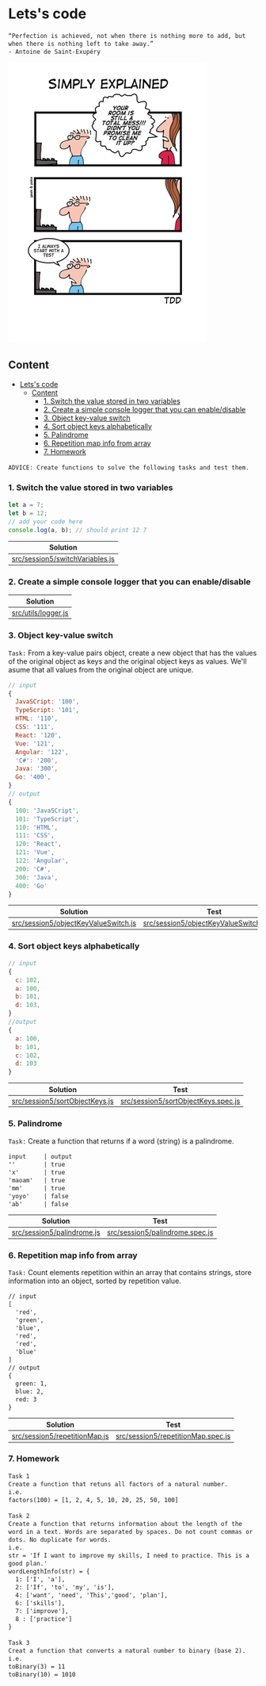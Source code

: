 # Lets's code

```text
“Perfection is achieved, not when there is nothing more to add, but when there is nothing left to take away.”
- Antoine de Saint-Exupéry
```

![](../resource/image/_5_tdd_addiction.jpg)

## Content

- [Lets's code](#letss-code)
  - [Content](#content)
    - [1. Switch the value stored in two variables](#1-switch-the-value-stored-in-two-variables)
    - [2. Create a simple console logger that you can enable/disable](#2-create-a-simple-console-logger-that-you-can-enabledisable)
    - [3. Object key-value switch](#3-object-key-value-switch)
    - [4. Sort object keys alphabetically](#4-sort-object-keys-alphabetically)
    - [5. Palindrome](#5-palindrome)
    - [6. Repetition map info from array](#6-repetition-map-info-from-array)
    - [7. Homework](#7-homework)

`ADVICE: Create functions to solve the following tasks and test them.`

### 1. Switch the value stored in two variables

```javascript
let a = 7;
let b = 12;
// add your code here
console.log(a, b); // should print 12 7
```

| Solution                                                              |
| --------------------------------------------------------------------- |
| [src/session5/switchVariables.js](../src/session5/switchVariables.js) |

### 2. Create a simple console logger that you can enable/disable

| Solution                                      |
| --------------------------------------------- |
| [src/utils/logger.js](../src/utils/logger.js) |

### 3. Object key-value switch

`Task:` From a key-value pairs object, create a new object that has the values of the original object as keys and the original object keys as values. We'll asume that all values from the original object are unique.

```javascript
// input
{
  JavaSCript: '100',
  TypeScript: '101',
  HTML: '110',
  CSS: '111',
  React: '120',
  Vue: '121',
  Angular: '122',
  'C#': '200',
  Java: '300',
  Go: '400',
}
// output
{
  100: 'JavaSCript',
  101: 'TypeScript',
  110: 'HTML',
  111: 'CSS',
  120: 'React',
  121: 'Vue',
  122: 'Angular',
  200: 'C#',
  300: 'Java',
  400: 'Go'
}
```

| Solution                                                                        | Test                                                                                       |
| ------------------------------------------------------------------------------- | ------------------------------------------------------------------------------------------ |
| [src/session5/objectKeyValueSwitch.js](../src/session5/objectKeyValueSwitch.js) | [src/session5/objectKeyValueSwitch.spec.js](../test/session5/objectKeyValueSwitch.spec.js) |

### 4. Sort object keys alphabetically

```javascript
// input
{
  c: 102,
  a: 100,
  b: 101,
  d: 103,
}
//output
{
  a: 100,
  b: 101,
  c: 102,
  d: 103
}
```

| Solution                                                            | Test                                                                           |
| ------------------------------------------------------------------- | ------------------------------------------------------------------------------ |
| [src/session5/sortObjectKeys.js](../src/session5/sortObjectKeys.js) | [src/session5/sortObjectKeys.spec.js](../test/session5/sortObjectKeys.spec.js) |

### 5. Palindrome

`Task:` Create a function that returns if a word (string) is a palindrome.

```
input     | output
''        | true
'x'       | true
'maoam'   | true
'mm'      | true
'yoyo'    | false
'ab'      | false
```

| Solution                                                    | Test                                                                   |
| ----------------------------------------------------------- | ---------------------------------------------------------------------- |
| [src/session5/palindrome.js](../src/session5/palindrome.js) | [src/session5/palindrome.spec.js](../test/session5/palindrome.spec.js) |

### 6. Repetition map info from array

`Task:` Count elements repetition within an array that contains strings, store information into an object, sorted by repetition value.

```
// input
[
  'red',
  'green',
  'blue',
  'red',
  'red',
  'blue'
]
// output
{
  green: 1,
  blue: 2,
  red: 3
}
```

| Solution                                                          | Test                                                                         |
| ----------------------------------------------------------------- | ---------------------------------------------------------------------------- |
| [src/session5/repetitionMap.js](../src/session5/repetitionMap.js) | [src/session5/repetitionMap.spec.js](../test/session5/repetitionMap.spec.js) |

### 7. Homework

```
Task 1
Create a function that retuns all factors of a natural number.
i.e.
factors(100) = [1, 2, 4, 5, 10, 20, 25, 50, 100]

Task 2
Create a function that returns information about the length of the word in a text. Words are separated by spaces. Do not count commas or dots. No duplicate for words.
i.e.
str = 'If I want to improve my skills, I need to practice. This is a good plan.'
wordLengthInfo(str) = {
  1: ['I', 'a'],
  2: ['If', 'to', 'my', 'is'],
  4: ['want', 'need', 'This','good', 'plan'],
  6: ['skills'],
  7: ['improve'],
  8 : ['practice']
}

Task 3
Creat a function that converts a natural number to binary (base 2).
i.e.
toBinary(3) = 11
toBinary(10) = 1010
```
